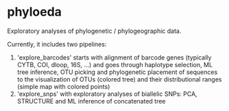 # phyloeda
Exploratory analyses of phylogenetic / phylogeographic data.

Currently, it includes two pipelines:
1.  'explore_barcodes' starts with alignment of barcode genes (typically CYTB, COI, dloop, 16S, ...) and goes through haplotype selection, ML tree inference, OTU picking and phylogenetic placement of sequences to the visualization of OTUs (colored tree) and their distributional ranges (simple map with colored points)
2. 'explore_snps' with exploratory analyses of biallelic SNPs: PCA, STRUCTURE and ML inference of concatenated tree
